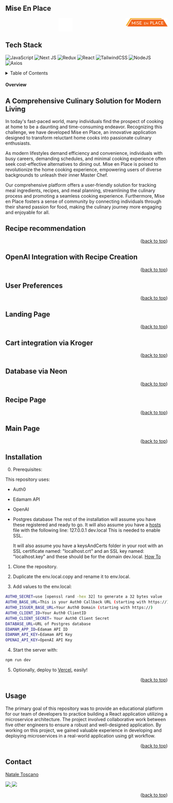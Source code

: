 ## Mise En Place

<div style="display: flex; justify-content:center; width:100%;">
  <div style="display:flex; justify-content: center; flex-basis:80%;">
      <img src="./public/logo-chef-hat.svg" style="width:3em; height:3em;" alt="chef hat"/>
  </div>
  <div>
      <img src="./public/logo-mise-en-place.svg" style="width:10em;" alt="logo"/>
  </div>
</div>

## Tech Stack

![JavaScript](https://img.shields.io/badge/javascript-%23323330.svg?style=for-the-badge&logo=javascript&logoColor=%23F7DF1E)
![Next JS](https://img.shields.io/badge/Next-black?style=for-the-badge&logo=next.js&logoColor=white)
![Redux](https://img.shields.io/badge/redux-%23593d88.svg?style=for-the-badge&logo=redux&logoColor=white)
![React](https://img.shields.io/badge/react-%2320232a.svg?style=for-the-badge&logo=react&logoColor=%2361DAFB)
![TailwindCSS](https://img.shields.io/badge/tailwindcss-%2338B2AC.svg?style=for-the-badge&logo=tailwind-css&logoColor=white)
![NodeJS](https://img.shields.io/badge/node.js-6DA55F?style=for-the-badge&logo=node.js&logoColor=white)
![Axios](https://img.shields.io/badge/-Axios-671ddf?logo=axios&logoColor=black&style=for-the-badge)

<details>
  <summary>Table of Contents</summary>
  <ol>
    <li>
      <li><a href='#overview'>Overview</li>
      <ul>
        <li><a href='#recipe-recommendation'>Recipe Recommendation</a></li>
        <li><a href='#openai-integration'>OpenAI Integration</a></li>
        <li><a href='#user-preferences'>User Preferences</a></li>
        <li><a href='#landing-page'>Landing Page</a></li>
        <li><a href='#cart-integration-via-kroger'>Cart Integration Via Kroger</a></li>
        <li><a href='#database-via-neon'>Database via Neon</a></li>
        <li><a href='#recipe-page'>Recipe Page</a></li>
        <li><a href='#main-page'>Main Page</a></li>
      </ul>
    </li>
    <li><a href="#installation">Installation</a></li>
    <li><a href="#usage">Usage</a></li>
    <li><a href="#contact">Contact</a></li>
  </ol>
</details>

#### Overview

## A Comprehensive Culinary Solution for Modern Living

In today's fast-paced world, many individuals find the prospect of cooking at home to be a daunting and time-consuming endeavor. Recognizing this challenge, we have developed Mise en Place, an innovative application designed to transform reluctant home cooks into passionate culinary enthusiasts.

As modern lifestyles demand efficiency and convenience, individuals with busy careers, demanding schedules, and minimal cooking experience often seek cost-effective alternatives to dining out. Mise en Place is poised to revolutionize the home cooking experience, empowering users of diverse backgrounds to unleash their inner Master Chef.

Our comprehensive platform offers a user-friendly solution for tracking meal ingredients, recipes, and meal planning, streamlining the culinary process and promoting a seamless cooking experience. Furthermore, Mise en Place fosters a sense of community by connecting individuals through their shared passion for food, making the culinary journey more engaging and enjoyable for all.

## Recipe recommendation

<p align="right">(<a href="#top">back to top</a>)</p>

## OpenAI Integration with Recipe Creation

<p align="right">(<a href="#top">back to top</a>)</p>

## User Preferences

<p align="right">(<a href="#top">back to top</a>)</p>

## Landing Page

<p align="right">(<a href="#top">back to top</a>)</p>

## Cart integration via Kroger

<p align="right">(<a href="#top">back to top</a>)</p>

## Database via Neon

<p align="right">(<a href="#top">back to top</a>)</p>

## Recipe Page

<p align="right">(<a href="#top">back to top</a>)</p>

## Main Page

<p align="right">(<a href="#top">back to top</a>)</p>

## Installation

0. Prerequisites:

This repository uses:

- Auth0
- Edamam API
- OpenAI
- Postgres database
  The rest of the installation will assume you have these registered and ready to go.
  It will also assume you have a <a href='https://www.howtogeek.com/27350/beginner-geek-how-to-edit-your-hosts-file/'>hosts</a> file with the following line:
  127.0.0.1 dev.local
  This is needed to enable SSL.

  It will also assume you have a keysAndCerts folder in your root with an SSL certificate named: "localhost.crt" and an SSL key named: "localhost.key" and these should be for the domain dev.local.
  <a href="https://gist.github.com/cecilemuller/9492b848eb8fe46d462abeb26656c4f8">How To</a>

1. Clone the repository.

2. Duplicate the env.local.copy and rename it to env.local.

3. Add values to the env.local:

```bash
AUTH0_SECRET=use [openssl rand -hex 32] to generate a 32 bytes value
AUTH0_BASE_URL=This is your Auth0 Callback URL (starting with https://)
AUTH0_ISSUER_BASE_URL=Your Auth0 Domain (starting with https://)
AUTH0_CLIENT_ID=Your Auth0 ClientID
AUTH0_CLIENT_SECRET= Your Auth0 Client Secret
DATABASE_URL=URL of Postgres database
EDAMAM_APP_ID=Edamam API ID
EDAMAM_API_KEY=Edamam API Key
OPENAI_API_KEY=OpenAI API Key
```

4. Start the server with:

```bash
npm run dev
```

5. Optionally, deploy to <a href="https://vercel.com">Vercel</a>, easily!

<p align="right">(<a href="#top">back to top</a>)</p>

## Usage

The primary goal of this repository was to provide an educational platform for our team of developers to practice building a React application utilizing a microservice architecture. The project involved collaborative work between five other engineers to ensure a robust and well-designed application. By working on this project, we gained valuable experience in developing and deploying microservices in a real-world application using git workflow.

<p align="right">(<a href="#top">back to top</a>)</p>

## Contact

[Natale Toscano](https://www.linkedin.com/in/nataletoscano/)

<p>
 <a href="https://www.linkedin.com/in/nataletoscano/">
 <img src="https://img.shields.io/badge/LinkedIn-0077B5?style=for-the-badge&logo=linkedin&logoColor=white">
 </a>
 <a href="https://github.com/Vorelli">
 <img src="https://img.shields.io/badge/GitHub-100000?style=for-the-badge&logo=github&logoColor=white">
 </a>
</p>

<p align="right">(<a href="#top">back to top</a>)</p>
